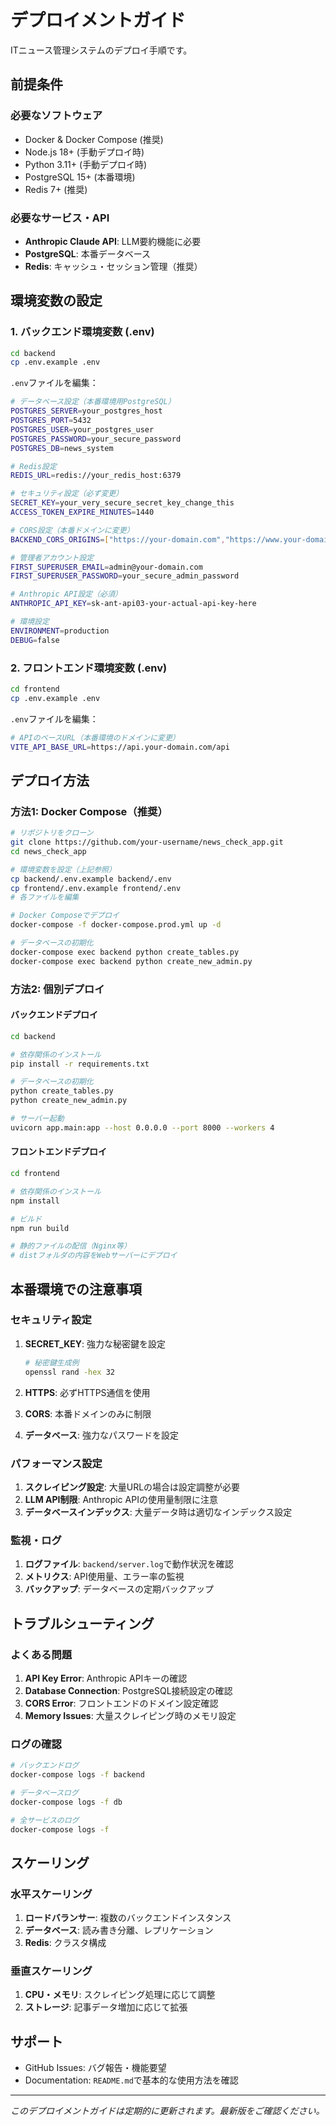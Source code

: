 # デプロイメントガイド

ITニュース管理システムのデプロイ手順です。

## 前提条件

### 必要なソフトウェア
- Docker & Docker Compose (推奨)
- Node.js 18+ (手動デプロイ時)
- Python 3.11+ (手動デプロイ時)
- PostgreSQL 15+ (本番環境)
- Redis 7+ (推奨)

### 必要なサービス・API
- **Anthropic Claude API**: LLM要約機能に必要
- **PostgreSQL**: 本番データベース
- **Redis**: キャッシュ・セッション管理（推奨）

## 環境変数の設定

### 1. バックエンド環境変数 (.env)

```bash
cd backend
cp .env.example .env
```

`.env`ファイルを編集：

```bash
# データベース設定（本番環境用PostgreSQL）
POSTGRES_SERVER=your_postgres_host
POSTGRES_PORT=5432
POSTGRES_USER=your_postgres_user
POSTGRES_PASSWORD=your_secure_password
POSTGRES_DB=news_system

# Redis設定
REDIS_URL=redis://your_redis_host:6379

# セキュリティ設定（必ず変更）
SECRET_KEY=your_very_secure_secret_key_change_this
ACCESS_TOKEN_EXPIRE_MINUTES=1440

# CORS設定（本番ドメインに変更）
BACKEND_CORS_ORIGINS=["https://your-domain.com","https://www.your-domain.com"]

# 管理者アカウント設定
FIRST_SUPERUSER_EMAIL=admin@your-domain.com
FIRST_SUPERUSER_PASSWORD=your_secure_admin_password

# Anthropic API設定（必須）
ANTHROPIC_API_KEY=sk-ant-api03-your-actual-api-key-here

# 環境設定
ENVIRONMENT=production
DEBUG=false
```

### 2. フロントエンド環境変数 (.env)

```bash
cd frontend
cp .env.example .env
```

`.env`ファイルを編集：

```bash
# APIのベースURL（本番環境のドメインに変更）
VITE_API_BASE_URL=https://api.your-domain.com/api
```

## デプロイ方法

### 方法1: Docker Compose（推奨）

```bash
# リポジトリをクローン
git clone https://github.com/your-username/news_check_app.git
cd news_check_app

# 環境変数を設定（上記参照）
cp backend/.env.example backend/.env
cp frontend/.env.example frontend/.env
# 各ファイルを編集

# Docker Composeでデプロイ
docker-compose -f docker-compose.prod.yml up -d

# データベースの初期化
docker-compose exec backend python create_tables.py
docker-compose exec backend python create_new_admin.py
```

### 方法2: 個別デプロイ

#### バックエンドデプロイ

```bash
cd backend

# 依存関係のインストール
pip install -r requirements.txt

# データベースの初期化
python create_tables.py
python create_new_admin.py

# サーバー起動
uvicorn app.main:app --host 0.0.0.0 --port 8000 --workers 4
```

#### フロントエンドデプロイ

```bash
cd frontend

# 依存関係のインストール
npm install

# ビルド
npm run build

# 静的ファイルの配信（Nginx等）
# distフォルダの内容をWebサーバーにデプロイ
```

## 本番環境での注意事項

### セキュリティ設定

1. **SECRET_KEY**: 強力な秘密鍵を設定
   ```bash
   # 秘密鍵生成例
   openssl rand -hex 32
   ```

2. **HTTPS**: 必ずHTTPS通信を使用
3. **CORS**: 本番ドメインのみに制限
4. **データベース**: 強力なパスワードを設定

### パフォーマンス設定

1. **スクレイピング設定**: 大量URLの場合は設定調整が必要
2. **LLM API制限**: Anthropic APIの使用量制限に注意
3. **データベースインデックス**: 大量データ時は適切なインデックス設定

### 監視・ログ

1. **ログファイル**: `backend/server.log`で動作状況を確認
2. **メトリクス**: API使用量、エラー率の監視
3. **バックアップ**: データベースの定期バックアップ

## トラブルシューティング

### よくある問題

1. **API Key Error**: Anthropic APIキーの確認
2. **Database Connection**: PostgreSQL接続設定の確認  
3. **CORS Error**: フロントエンドのドメイン設定確認
4. **Memory Issues**: 大量スクレイピング時のメモリ設定

### ログの確認

```bash
# バックエンドログ
docker-compose logs -f backend

# データベースログ
docker-compose logs -f db

# 全サービスのログ
docker-compose logs -f
```

## スケーリング

### 水平スケーリング

1. **ロードバランサー**: 複数のバックエンドインスタンス
2. **データベース**: 読み書き分離、レプリケーション
3. **Redis**: クラスタ構成

### 垂直スケーリング

1. **CPU・メモリ**: スクレイピング処理に応じて調整
2. **ストレージ**: 記事データ増加に応じて拡張

## サポート

- GitHub Issues: バグ報告・機能要望
- Documentation: `README.md`で基本的な使用方法を確認

---

*このデプロイメントガイドは定期的に更新されます。最新版をご確認ください。*